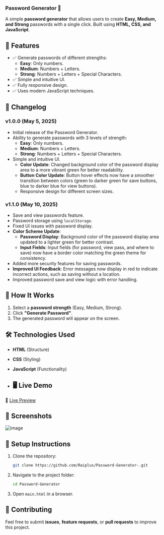 ### **Password Generator** 🔐  

A simple **password generator** that allows users to create **Easy, Medium, and Strong** passwords with a single click. Built using **HTML, CSS, and JavaScript**.

## 🚀 **Features**
- ✅ Generate passwords of different strengths:
  - **Easy**: Only numbers.
  - **Medium**: Numbers + Letters.
  - **Strong**: Numbers + Letters + Special Characters.
- ✅ Simple and intuitive UI.
- ✅ Fully responsive design.
- ✅ Uses modern JavaScript techniques.

## 📝 **Changelog**

### v1.0.0 (May 5, 2025)
- Initial release of the Password Generator.
- Ability to generate passwords with 3 levels of strength:
  - **Easy**: Only numbers.
  - **Medium**: Numbers + Letters.
  - **Strong**: Numbers + Letters + Special Characters.
- Simple and intuitive UI.
  - **Color Update**: Changed background color of the password display area to a more vibrant green for better readability.
  - **Button Color Update**: Button hover effects now have a smoother transition between colors (green to darker green for save buttons, blue to darker blue for view buttons).
  - Responsive design for different screen sizes.

### v1.1.0 (May 10, 2025)
- Save and view passwords feature.
- Password storage using `localStorage`.
- Fixed UI issues with password display.
- **Color Scheme Update**:
  - **Password Display**: Background color of the password display area updated to a lighter green for better contrast.
  - **Input Fields**: Input fields (for password, view pass, and where to save) now have a border color matching the green theme for consistency.
- Added more security features for saving passwords.
- **Improved UI Feedback**: Error messages now display in red to indicate incorrect actions, such as saving without a location.
- Improved password save and view logic with error handling.


## 🎯 **How It Works**
1. Select a **password strength** (Easy, Medium, Strong).
2. Click **"Generate Password"**.
3. The generated password will appear on the screen.

## 🛠️ **Technologies Used**
- **HTML** (Structure)
- **CSS** (Styling)
- **JavaScript** (Functionality)

- ## 🖥 Live Demo
🔗 [Live Preview](https://raiplus.github.io/Password-Generator-/) 

## 📸 **Screenshots**
![image](https://github.com/user-attachments/assets/fb8c2fba-bc78-4412-8436-c4be74ce49e5)



## 🔧 **Setup Instructions**
1. Clone the repository:
   ```sh
   git clone https://github.com/Raiplus/Password-Generator-.git

   ```
2. Navigate to the project folder:
   ```sh
   cd Password-Generator

   ```
3. Open `main.html` in a browser.

## 🤝 **Contributing**
Feel free to submit **issues**, **feature requests**, or **pull requests** to improve this project.


